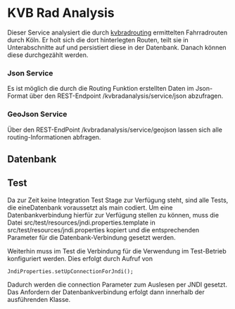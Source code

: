 # KVB Rad Analysis

Dieser Service analysiert die durch [kvbradrouting](https://github.com/codeforcologne/kvbradrouting) ermittelten Fahrradrouten durch Köln. Er holt sich die dort hinterlegten Routen, teilt sie in Unterabschnitte auf und persistiert diese in der Datenbank. Danach können diese durchgezählt werden. 

### Json Service

Es ist möglich die durch die Routing Funktion erstellten Daten im Json-Format über den REST-Endpoint /kvbradanalysis/service/json abzufragen.

### GeoJson Service

Über den REST-EndPoint /kvbradanalysis/service/geojson lassen sich alle routing-Informationen abfragen.

## Datenbank



## Test

Da zur Zeit keine Integration Test Stage zur Verfügung steht, sind alle Tests, die eineDatenbank voraussetzt als main codiert. Um eine Datenbankverbindung hierfür zur Verfügung stellen zu können, muss die Datei src/test/resources/jndi.properties.template in src/test/resources/jndi.properties kopiert und die entsprechenden Parameter für die Datenbank-Verbindung gesetzt werden.

Weiterhin muss im Test die Verbindung für die Verwendung im Test-Betrieb konfiguriert werden. Dies erfolgt durch Aufruf von 		

	JndiProperties.setUpConnectionForJndi();

Dadurch werden die connection Parameter zum Auslesen per JNDI gesetzt. Das Anfordern der Datenbankverbindung erfolgt dann innerhalb der ausführenden Klasse.